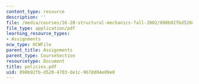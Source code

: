 ```yaml
---
content_type: resource
description: ''
file: /media/courses/16-20-structural-mechanics-fall-2002/098b92fbd5204703de1c967dd04e09e8_policies.pdf
file_type: application/pdf
learning_resource_types:
- Assignments
ocw_type: OCWFile
parent_title: Assignments
parent_type: CourseSection
resourcetype: Document
title: policies.pdf
uid: 098b92fb-d520-4703-de1c-967dd04e09e8
---
```

